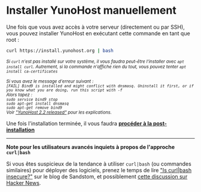 # Installer YunoHost manuellement

Une fois que vous avez accès à votre serveur (directement ou par SSH), vous pouvez installer YunoHost en exécutant cette commande en tant que root :

```bash
curl https://install.yunohost.org | bash
```

<small>*Si `curl` n'est pas installé sur votre système, il vous faudra peut-être l'installer avec `apt install curl`. Autrement, si la commande n'affiche rien du tout, vous pouvez tenter `apt install ca-certificates`*</small>

<small>*Si vous avez le message d'erreur suivant :
<br>```[FAIL] Bind9 is installed and might conflict with dnsmasq. Uninstall it first, or if you know what you are doing, run this script with -f```
<br>Alors tapez :
<br>`sudo service bind9 stop`
<br>`sudo apt-get install dnsmasq`
<br>`sudo apt-get remove bind9`
<br>Voir ["YunoHost 2.2 released"](https://forum.yunohost.org/t/yunohost-2-2-released/602) pour les explications.*</small>

Une fois l'installation terminée, il vous faudra [**procéder à la post-installation**](/postinstall)

---

**Note pour les utilisateurs avancés inquiets à propos de l'approche `curl|bash`**

Si vous êtes suspicieux de la tendance à utiliser `curl|bash` (ou commandes similaires) pour déployer des logiciels, prenez le temps de lire ["Is curl|bash insecure?"](https://sandstorm.io/news/2015-09-24-is-curl-bash-insecure-pgp-verified-install) sur le blog de Sandstom, et possiblement [cette discussion sur Hacker News](https://news.ycombinator.com/item?id=12766350).

